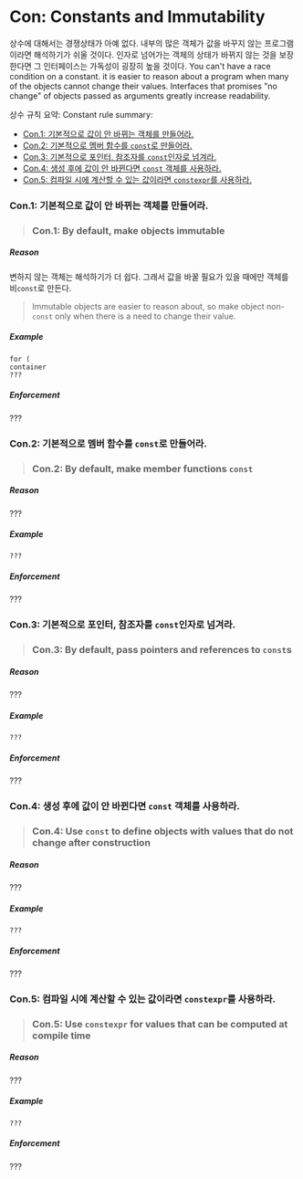 # <a name="S-const"></a> Con: Constants and Immutability

상수에 대해서는 경쟁상태가 아예 없다.
내부의 많은 객체가 값을 바꾸지 않는 프로그램이라면 해석하기가 쉬울 것이다.
인자로 넘어가는 객체의 상태가 바뀌지 않는 것을 보장한다면 그 인터페이스는 가독성이 굉장히 높을 것이다.
You can't have a race condition on a constant.
it is easier to reason about a program when many of the objects cannot change their values.
Interfaces that promises "no change" of objects passed as arguments greatly increase readability.

상수 규칙 요약:
Constant rule summary:

* [Con.1: 기본적으로 값이 안 바뀌는 객체를 만들어라.](#Rconst-immutable)
* [Con.2: 기본적으로 멤버 함수를 `const`로 만들어라.](#Rconst-fct)
* [Con.3: 기본적으로 포인터, 참조자를 `const`인자로 넘겨라.](#Rconst-ref)
* [Con.4: 생성 후에 값이 안 바뀐다면 `const` 객체를 사용하라.](#Rconst-const)
* [Con.5: 컴파일 시에 계산할 수 있는 값이라면 `constexpr`를 사용하라.](#Rconst-constexpr)

### <a name="Rconst-immutable"></a> Con.1: 기본적으로 값이 안 바뀌는 객체를 만들어라.
>### <a name="Rconst-immutable"></a> Con.1: By default, make objects immutable

##### Reason

변하지 않는 객체는 해석하기가 더 쉽다. 그래서 값을 바꿀 필요가 있을 때에만 객체를 비`const`로 만든다.
>Immutable objects are easier to reason about, so make object non-`const` only when there is a need to change their value.

##### Example

    for (
    container
    ???

##### Enforcement

???

### <a name="Rconst-fct"></a> Con.2: 기본적으로 멤버 함수를 `const`로 만들어라.
>### <a name="Rconst-fct"></a> Con.2: By default, make member functions `const`

##### Reason

 ???

##### Example

    ???

##### Enforcement

???

### <a name="Rconst-ref"></a> Con.3: 기본적으로 포인터, 참조자를 `const`인자로 넘겨라.
>### <a name="Rconst-ref"></a> Con.3: By default, pass pointers and references to `const`s

##### Reason

 ???

##### Example

    ???

##### Enforcement

???

### <a name="Rconst-const"></a> Con.4: 생성 후에 값이 안 바뀐다면 `const` 객체를 사용하라.
>### <a name="Rconst-const"></a> Con.4: Use `const` to define objects with values that do not change after construction

##### Reason

 ???

##### Example

    ???

##### Enforcement

???

### <a name="Rconst-constexpr"></a> Con.5: 컴파일 시에 계산할 수 있는 값이라면 `constexpr`를 사용하라.
>### <a name="Rconst-constexpr"></a> Con.5: Use `constexpr` for values that can be computed at compile time

##### Reason

 ???

##### Example

    ???

##### Enforcement

???

